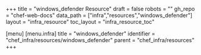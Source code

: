 +++
title = "windows_defender Resource"
draft = false
robots = ""
gh_repo = "chef-web-docs"
data_path = ["infra","resources","windows_defender"]
layout = "infra_resource"
toc_layout = "infra_resource_toc"

[menu]
  [menu.infra]
    title = "windows_defender"
    identifier = "chef_infra/resources/windows_defender"
    parent = "chef_infra/resources"
+++

<!-- The contents of this page are automatically generated from the windows_defender.yaml file in the data/infra/resources directory. -->
<!-- To suggest a change, edit the https://github.com/chef/chef/blob/main/lib/chef/resource/windows_defender.rb file and submit a pull request to the https://github.com/chef/chef repository. -->
<!-- markdownlint-disable-file -->
